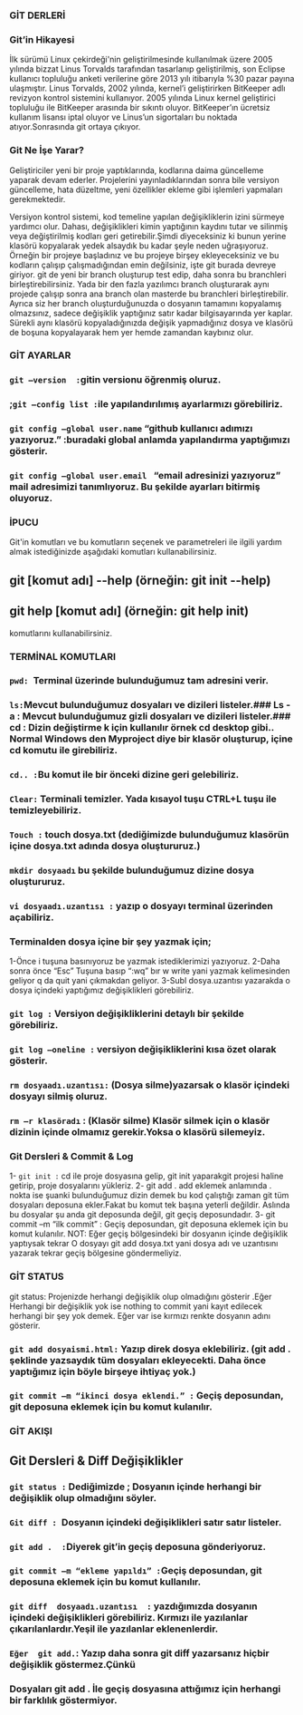 ### GİT DERLERİ
### Git’in Hikayesi
 İlk sürümü Linux çekirdeği'nin geliştirilmesinde kullanılmak üzere 2005 yılında bizzat Linus Torvalds tarafından tasarlanıp geliştirilmiş, son Eclipse kullanıcı topluluğu anketi verilerine göre 2013 yılı itibarıyla %30 pazar payına ulaşmıştır.
Linus Torvalds, 2002 yılında, kernel’i geliştirirken BitKeeper adlı revizyon kontrol sistemini kullanıyor. 2005 yılında Linux kernel geliştirici topluluğu ile BitKeeper arasında bir sıkıntı oluyor. BitKeeper’ın ücretsiz kullanım lisansı iptal oluyor ve Linus’un sigortaları bu noktada atıyor.Sonrasında git ortaya çıkıyor.

### Git Ne İşe Yarar?
 Geliştiriciler yeni bir proje yaptıklarında, kodlarına daima güncelleme yaparak devam ederler. Projelerini yayınladıklarından sonra bile versiyon güncelleme, hata düzeltme, yeni özellikler ekleme gibi işlemleri yapmaları gerekmektedir.

Versiyon kontrol sistemi, kod temeline yapılan değişikliklerin izini sürmeye yardımcı olur. Dahası, değişiklikleri kimin yaptığının kaydını tutar ve silinmiş veya değiştirilmiş kodları geri getirebilir.Şimdi diyeceksiniz ki bunun  yerine klasörü kopyalarak yedek alsaydık bu kadar şeyle neden uğraşıyoruz. Örneğin bir projeye başladınız ve bu projeye birşey ekleyeceksiniz ve bu kodların çalışıp çalışmadığından emin değilsiniz, işte git burada devreye giriyor. git de yeni bir branch oluşturup test edip, daha sonra bu branchleri birleştirebilirsiniz. Yada bir den fazla yazılımcı branch oluşturarak aynı projede çalışıp sonra ana branch olan masterde bu branchleri birleştirebilir. Ayrıca siz her branch oluşturduğunuzda o dosyanın tamamını kopyalamış olmazsınız, sadece değişiklik yaptığınız satır kadar bilgisayarında yer kaplar. Sürekli aynı klasörü kopyaladığınızda değişik yapmadığınız dosya ve klasörü de boşuna kopyalayarak hem yer hemde zamandan kaybınız olur.


### GİT AYARLAR
### `git –version  :`gitin versionu öğrenmiş oluruz.
 
### ;`git –config list :`ile yapılandırılımış ayarlarmızı görebiliriz. 

### `git config –global user.name` “github kullanıcı adımızı yazıyoruz.”  :buradaki global anlamda yapılandırma yaptığımızı gösterir.

### `git config –global user.email ` “email adresinizi yazıyoruz”  mail adresimizi tanımlıyoruz. Bu şekilde ayarları bitirmiş oluyoruz.

### İPUCU

Git'in komutları ve bu komutların seçenek ve parametreleri ile ilgili yardım almak istediğinizde aşağıdaki komutları kullanabilirsiniz.
## git [komut adı] --help (örneğin: git init --help)
## git help [komut adı] (örneğin: git help init)
komutlarını kullanabilirsiniz. 

### TERMİNAL KOMUTLARI
### `pwd: `Terminal üzerinde bulunduğumuz  tam adresini verir.
### `ls:`Mevcut bulunduğumuz dosyaları ve dizileri listeler.### Ls -a : Mevcut bulunduğumuz gizli dosyaları ve dizileri listeler.###  cd : Dizin değiştirme k için kullanılır örnek cd desktop gibi.. Normal Windows den Myproject diye bir klasör oluşturup,  içine cd komutu ile girebiliriz.
### `cd.. :`Bu komut ile bir önceki dizine geri gelebiliriz.
### `Clear:` Terminali temizler. Yada kısayol tuşu CTRL+L tuşu ile temizleyebiliriz.
### `Touch :` touch  dosya.txt (dediğimizde bulunduğumuz klasörün içine dosya.txt adında dosya oluştururuz.)
### `mkdir dosyaadı`  bu şekilde bulunduğumuz dizine dosya oluştururuz.
### `vi dosyaadı.uzantısı :` yazıp o dosyayı terminal üzerinden açabiliriz.
### Terminalden dosya içine bir şey yazmak için;
1-Önce i tuşuna basınıyoruz be yazmak istediklerimizi yazıyoruz.
2-Daha sonra önce “Esc” Tuşuna basıp “:wq” bır w write yani yazmak kelimesinden geliyor q da quit yani çıkmakdan geliyor.
3-Subl dosya.uzantısı yazarakda o dosya içindeki yaptığımız değişiklikleri görebiliriz.
### `git log :` Versiyon değişikliklerini detaylı bir şekilde görebiliriz.
### `git log –oneline :` versiyon değişikliklerini kısa özet olarak gösterir.
### `rm dosyaadı.uzantısı:` (Dosya silme)yazarsak o klasör içindeki dosyayı silmiş oluruz.
### `rm –r klasöradı`  : (Klasör silme) Klasör silmek için o klasör dizinin içinde olmamız gerekir.Yoksa o klasörü silemeyiz.

### Git Dersleri & Commit & Log
1- `git init :` cd ile proje dosyasına  gelip, git init yaparakgit projesi haline getirip, proje dosyalarını yükleriz.
2-	git add . add eklemek anlamında . nokta ise şuanki bulunduğumuz dizin demek  bu kod çalıştığı zaman git tüm dosyaları deposuna ekler.Fakat bu komut tek başına yeterli değildir. Aslında bu dosyalar şu anda git deposunda değil, git geçiş deposundadır.
3-	git commit –m “ilk commit” : Geçiş deposundan, git deposuna eklemek  için bu komut kulanılır.
NOT: Eğer geçiş bölgesindeki bir dosyanın içinde değişiklik yaptıysak tekrar
O dosyayı git add dosya.txt  yani dosya adı ve uzantısını yazarak tekrar geçiş bölgesine göndermeliyiz.

### GİT STATUS
 git status: Projenizde herhangi değişiklik olup olmadığını gösterir .Eğer Herhangi bir değişiklik yok ise 
nothing to commit yani kayıt edilecek herhangi bir şey yok demek.
Eğer var ise kırmızı renkte dosyanın adını gösterir.
### `git add dosyaismi.html:` Yazıp direk dosya eklebiliriz. (git add . şeklinde yazsaydık tüm dosyaları ekleyecekti. Daha önce yaptığımız için böyle birşeye ihtiyaç yok.)
### `git commit –m “ikinci dosya eklendi.” :` Geçiş deposundan, git deposuna eklemek  için bu komut kulanılır. 

### GİT AKIŞI 
## Git Dersleri & Diff  Değişiklikler
 ### `git status :` Dediğimizde ; Dosyanın içinde  herhangi bir değişiklik olup olmadığını söyler.
### `Git diff : `Dosyanın içindeki değişiklikleri satır satır  listeler.
### `git add .  :`Diyerek git’in geçiş deposuna gönderiyoruz.
### `git commit –m “ekleme yapıldı” :`Geçiş deposundan, git deposuna eklemek  için  bu komut kullanılır.
### `git diff  dosyaadı.uzantısı  :` yazdığımızda dosyanın içindeki değişiklikleri  görebiliriz. Kırmızı ile yazılanlar çıkarılanlardır.Yeşil ile yazılanlar eklenenlerdir.
### `Eğer  git add.`: Yazıp daha sonra git  diff yazarsanız  hiçbir değişiklik göstermez.Çünkü 
### Dosyaları git add . İle geçiş  dosyasına attığımız için herhangi bir  farklılık göstermiyor.


